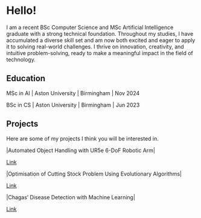 # Hello!

I am a recent BSc Computer Science and MSc Artificial Intelligence graduate with a strong technical foundation. Throughout my studies, I have accumulated a diverse skill set and am now both excited and eager to apply it to solving real-world challenges. I thrive on innovation, creativity, and intuitive problem-solving, ready to make a meaningful impact in the field of technology.

## Education

MSc in AI | Aston University | Birmingham | Nov 2024

BSc in CS | Aston University | Birmingham | Jun 2023

## Projects
Here are some of my projects I think you will be interested in.

|Automated Object Handling with UR5e 6-DoF Robotic Arm|

[Link](https://gitfront.io/r/hongd13/wD3oN5qJpZXR/Robotic-Arm/ "Robotic Arm Repo")

|Optimisation of Cutting Stock Problem Using Evolutionary Algorithms|

[Link](https://gitfront.io/r/hongd13/vUKqKJ8xGxK5/Cutting-Stock-Problem/ "Cutting Stock Problem Repo")

|Chagas’ Disease Detection with Machine Learning|

[Link](https://gitfront.io/r/hongd13/eruzBBDSHoa7/Chagas-Disease-Prediction/ "Chagas' Disease Detection Repo")
